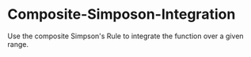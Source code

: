 # Composite-Simposon-Integration
Use the composite Simpson's Rule to integrate the function over a given range.
